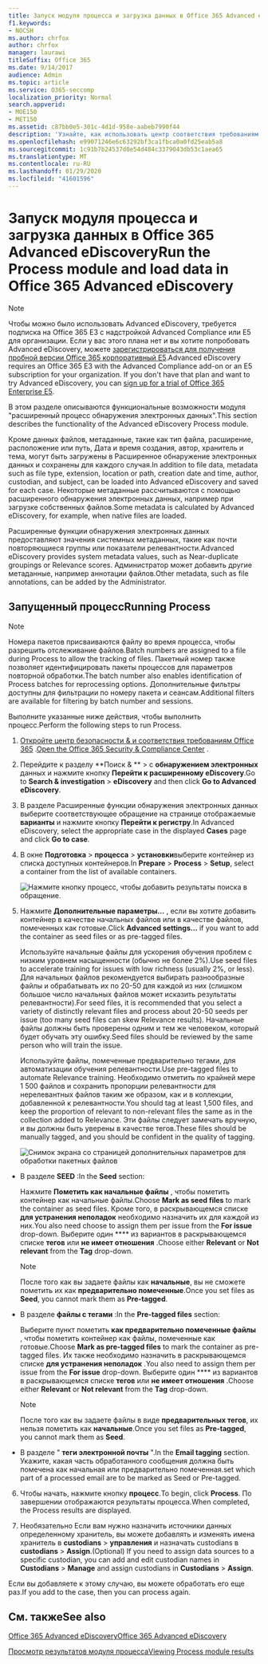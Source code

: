 ```yaml
---
title: Запуск модуля процесса и загрузка данных в Office 365 Advanced eDiscovery
f1.keywords:
- NOCSH
ms.author: chrfox
author: chrfox
manager: laurawi
titleSuffix: Office 365
ms.date: 9/14/2017
audience: Admin
ms.topic: article
ms.service: O365-seccomp
localization_priority: Normal
search.appverid:
- MOE150
- MET150
ms.assetid: c87bb0e5-301c-4d1d-958e-aabeb7990f44
description: 'Узнайте, как использовать центр соответствия требованиям безопасности &amp; Office 365 для доступа к Office 365 Advanced eDiscovery и запуска модуля Process для случая.  '
ms.openlocfilehash: e99071246e6c63292bf3ca1fbca0a0fd25eab5a8
ms.sourcegitcommit: 1c91b7b24537d0e54d484c3379043db53c1aea65
ms.translationtype: MT
ms.contentlocale: ru-RU
ms.lasthandoff: 01/29/2020
ms.locfileid: "41601596"
---
```

# <a name="run-the-process-module-and-load-data-in-office-365-advanced-ediscovery"></a><span data-ttu-id="390dd-103">Запуск модуля процесса и загрузка данных в Office 365 Advanced eDiscovery</span><span class="sxs-lookup"><span data-stu-id="390dd-103">Run the Process module and load data in Office 365 Advanced eDiscovery</span></span>

> [!NOTE]
> <span data-ttu-id="390dd-p101">Чтобы можно было использовать Advanced eDiscovery, требуется подписка на Office 365 E3 с надстройкой Advanced Compliance или E5 для организации. Если у вас этого плана нет и вы хотите попробовать Advanced eDiscovery, можете [зарегистрироваться для получения пробной версии Office 365 корпоративный E5](https://go.microsoft.com/fwlink/p/?LinkID=698279).</span><span class="sxs-lookup"><span data-stu-id="390dd-p101">Advanced eDiscovery requires an Office 365 E3 with the Advanced Compliance add-on or an E5 subscription for your organization. If you don't have that plan and want to try Advanced eDiscovery, you can [sign up for a trial of Office 365 Enterprise E5](https://go.microsoft.com/fwlink/p/?LinkID=698279).</span></span> 
  
<span data-ttu-id="390dd-106">В этом разделе описываются функциональные возможности модуля "расширенный процесс обнаружения электронных данных".</span><span class="sxs-lookup"><span data-stu-id="390dd-106">This section describes the functionality of the Advanced eDiscovery Process module.</span></span> 
  
<span data-ttu-id="390dd-107">Кроме данных файлов, метаданные, такие как тип файла, расширение, расположение или путь, Дата и время создания, автор, хранитель и тема, могут быть загружены в Расширенное обнаружение электронных данных и сохранены для каждого случая.</span><span class="sxs-lookup"><span data-stu-id="390dd-107">In addition to file data, metadata such as file type, extension, location or path, creation date and time, author, custodian, and subject, can be loaded into Advanced eDiscovery and saved for each case.</span></span> <span data-ttu-id="390dd-108">Некоторые метаданные рассчитываются с помощью расширенного обнаружения электронных данных, например при загрузке собственных файлов.</span><span class="sxs-lookup"><span data-stu-id="390dd-108">Some metadata is calculated by Advanced eDiscovery, for example, when native files are loaded.</span></span> 
  
<span data-ttu-id="390dd-109">Расширенные функции обнаружения электронных данных предоставляют значения системных метаданных, такие как почти повторяющиеся группы или показатели релевантности.</span><span class="sxs-lookup"><span data-stu-id="390dd-109">Advanced eDiscovery provides system metadata values, such as Near-duplicate groupings or Relevance scores.</span></span> <span data-ttu-id="390dd-110">Администратор может добавить другие метаданные, например аннотации файлов.</span><span class="sxs-lookup"><span data-stu-id="390dd-110">Other metadata, such as file annotations, can be added by the Administrator.</span></span> 
  
## <a name="running-process"></a><span data-ttu-id="390dd-111">Запущенный процесс</span><span class="sxs-lookup"><span data-stu-id="390dd-111">Running Process</span></span>

> [!NOTE]
> <span data-ttu-id="390dd-112">Номера пакетов присваиваются файлу во время процесса, чтобы разрешить отслеживание файлов.</span><span class="sxs-lookup"><span data-stu-id="390dd-112">Batch numbers are assigned to a file during Process to allow the tracking of files.</span></span> <span data-ttu-id="390dd-113">Пакетный номер также позволяет идентифицировать пакеты процессов для параметров повторной обработки.</span><span class="sxs-lookup"><span data-stu-id="390dd-113">The batch number also enables identification of Process batches for reprocessing options.</span></span> <span data-ttu-id="390dd-114">Дополнительные фильтры доступны для фильтрации по номеру пакета и сеансам.</span><span class="sxs-lookup"><span data-stu-id="390dd-114">Additional filters are available for filtering by batch number and sessions.</span></span> 
  
<span data-ttu-id="390dd-115">Выполните указанные ниже действия, чтобы выполнить процесс.</span><span class="sxs-lookup"><span data-stu-id="390dd-115">Perform the following steps to run Process.</span></span>
  
1. <span data-ttu-id="390dd-116">[Откройте центр безопасности &amp; и соответствия требованиям Office 365](go-to-the-securitycompliance-center.md) .</span><span class="sxs-lookup"><span data-stu-id="390dd-116">[Open the Office 365 Security &amp; Compliance Center](go-to-the-securitycompliance-center.md) .</span></span> 
    
2. <span data-ttu-id="390dd-117">Перейдите к разделу \*\*Поиск &amp; \*\* \> с **обнаружением электронных** данных и нажмите кнопку **Перейти к расширенному eDiscovery**.</span><span class="sxs-lookup"><span data-stu-id="390dd-117">Go to **Search &amp; investigation** \> **eDiscovery** and then click **Go to Advanced eDiscovery**.</span></span>
    
3. <span data-ttu-id="390dd-118">В разделе Расширенные функции обнаружения электронных данных выберите соответствующее обращение на странице отображаемые **варианты** и нажмите кнопку **Перейти к регистру**.</span><span class="sxs-lookup"><span data-stu-id="390dd-118">In Advanced eDiscovery, select the appropriate case in the displayed **Cases** page and click **Go to case**.</span></span>
    
4. <span data-ttu-id="390dd-119">В окне **Подготовка** \> **процесса** \> **установки**выберите контейнер из списка доступных контейнеров.</span><span class="sxs-lookup"><span data-stu-id="390dd-119">In **Prepare** \> **Process** \> **Setup**, select a container from the list of available containers.</span></span>
    
    ![Нажмите кнопку процесс, чтобы добавить результаты поиска в обращение.](media/50bdc55c-d378-4881-b302-31ef785fa359.png)
  
5. <span data-ttu-id="390dd-121">Нажмите **Дополнительные параметры...** , если вы хотите добавить контейнер в качестве начальных файлов или в качестве файлов, помеченных как готовые.</span><span class="sxs-lookup"><span data-stu-id="390dd-121">Click **Advanced settings...** if you want to add the container as seed files or as pre-tagged files.</span></span> 
    
    <span data-ttu-id="390dd-122">Используйте начальные файлы для ускорения обучения проблем с низким уровнем насыщенности (обычно не более 2%).</span><span class="sxs-lookup"><span data-stu-id="390dd-122">Use seed files to accelerate training for issues with low richness (usually 2%, or less).</span></span> <span data-ttu-id="390dd-123">Для начальных файлов рекомендуется выбирать разнообразные файлы и обрабатывать их по 20-50 для каждой из них (слишком большое число начальных файлов может исказить результаты релевантности).</span><span class="sxs-lookup"><span data-stu-id="390dd-123">For seed files, it is recommended that you select a variety of distinctly relevant files and process about 20-50 seeds per issue (too many seed files can skew Relevance results).</span></span> <span data-ttu-id="390dd-124">Начальные файлы должны быть проверены одним и тем же человеком, который будет обучать эту ошибку.</span><span class="sxs-lookup"><span data-stu-id="390dd-124">Seed files should be reviewed by the same person who will train the issue.</span></span>
    
    <span data-ttu-id="390dd-125">Используйте файлы, помеченные предварительно тегами, для автоматизации обучения релевантности.</span><span class="sxs-lookup"><span data-stu-id="390dd-125">Use pre-tagged files to automate Relevance training.</span></span> <span data-ttu-id="390dd-126">Необходимо отметить по крайней мере 1 500 файлов и сохранить пропорции релевантности для нерелевантных файлов таким же образом, как и в коллекции, добавленной к релевантности.</span><span class="sxs-lookup"><span data-stu-id="390dd-126">You should tag at least 1,500 files, and keep the proportion of relevant to non-relevant files the same as in the collection added to Relevance.</span></span> <span data-ttu-id="390dd-127">Эти файлы следует замечать вручную, и вы должны быть уверены в качестве тегов.</span><span class="sxs-lookup"><span data-stu-id="390dd-127">These files should be manually tagged, and you should be confident in the quality of tagging.</span></span>
    
    ![Снимок экрана со страницей дополнительных параметров для обработки пакетных файлов](media/3c25cb78-4484-41e5-bd34-3753c7ab6cf2.jpg)
  
  - <span data-ttu-id="390dd-129">В разделе **SEED** :</span><span class="sxs-lookup"><span data-stu-id="390dd-129">In the **Seed** section:</span></span> 
    
    <span data-ttu-id="390dd-130">Нажмите **Пометить как начальные файлы** , чтобы пометить контейнер как начальные файлы.</span><span class="sxs-lookup"><span data-stu-id="390dd-130">Choose **Mark as seed files** to mark the container as seed files.</span></span> <span data-ttu-id="390dd-131">Кроме того, в раскрывающемся списке **для устранения неполадок** необходимо назначить их для каждой из них.</span><span class="sxs-lookup"><span data-stu-id="390dd-131">You also need choose to assign them per issue from the **For issue** drop-down.</span></span> <span data-ttu-id="390dd-132">Выберите один \*\*\*\* из вариантов в раскрывающемся списке **тегов** или **не имеет отношения** .</span><span class="sxs-lookup"><span data-stu-id="390dd-132">Choose either **Relevant** or **Not relevant** from the **Tag** drop-down.</span></span> 
    
    > [!NOTE]
    > <span data-ttu-id="390dd-133">После того как вы задаете файлы как **начальные**, вы не сможете пометить их как **предварительно помеченные**.</span><span class="sxs-lookup"><span data-stu-id="390dd-133">Once you set files as **Seed**, you cannot mark them as **Pre-tagged**.</span></span> 
  
  - <span data-ttu-id="390dd-134">В разделе **файлы с тегами** :</span><span class="sxs-lookup"><span data-stu-id="390dd-134">In the **Pre-tagged files** section:</span></span> 
    
    <span data-ttu-id="390dd-135">Выберите пункт пометить **как предварительно помеченные файлы** , чтобы пометить контейнер как файлы, помеченные как готовые.</span><span class="sxs-lookup"><span data-stu-id="390dd-135">Choose **Mark as pre-tagged files** to mark the container as pre-tagged files.</span></span> <span data-ttu-id="390dd-136">Их также необходимо назначить в раскрывающемся списке **для устранения неполадок** .</span><span class="sxs-lookup"><span data-stu-id="390dd-136">You also need to assign them per issue from the **For issue** drop-down.</span></span> <span data-ttu-id="390dd-137">Выберите один \*\*\*\* из вариантов в раскрывающемся списке **тегов** или **не имеет отношения** .</span><span class="sxs-lookup"><span data-stu-id="390dd-137">Choose either **Relevant** or **Not relevant** from the **Tag** drop-down.</span></span> 
    
    > [!NOTE]
    > <span data-ttu-id="390dd-138">После того как вы задаете файлы в виде **предварительных тегов**, их нельзя пометить как **начальные**.</span><span class="sxs-lookup"><span data-stu-id="390dd-138">Once you set files as **Pre-tagged**, you cannot mark them as **Seed**.</span></span> 
  
  - <span data-ttu-id="390dd-139">В разделе " **теги электронной почты** ".</span><span class="sxs-lookup"><span data-stu-id="390dd-139">In the **Email tagging** section.</span></span> <span data-ttu-id="390dd-140">Укажите, какая часть обработанного сообщения должна быть помечена как начальная или предварительно помеченная.</span><span class="sxs-lookup"><span data-stu-id="390dd-140">set which part of a processed email are to be marked as Seed or Pre-tagged.</span></span> 
    
6. <span data-ttu-id="390dd-141">Чтобы начать, нажмите кнопку **процесс**.</span><span class="sxs-lookup"><span data-stu-id="390dd-141">To begin, click **Process**.</span></span> <span data-ttu-id="390dd-142">По завершении отображаются результаты процесса.</span><span class="sxs-lookup"><span data-stu-id="390dd-142">When completed, the Process results are displayed.</span></span>
    
7. <span data-ttu-id="390dd-143">Необязательно Если вам нужно назначить источники данных определенному хранитель, вы можете добавлять и изменять имена хранитель в **custodians** \> **управления** и назначать custodians в **custodians** \> **Assign**.</span><span class="sxs-lookup"><span data-stu-id="390dd-143">(Optional) If you need to assign data sources to a specific custodian, you can add and edit custodian names in **Custodians** \> **Manage** and assign custodians in **Custodians** \> **Assign**.</span></span> 
    
<span data-ttu-id="390dd-144">Если вы добавляете к этому случаю, вы можете обработать его еще раз.</span><span class="sxs-lookup"><span data-stu-id="390dd-144">If you add to the case, then you can process again.</span></span>
  
## <a name="see-also"></a><span data-ttu-id="390dd-145">См. также</span><span class="sxs-lookup"><span data-stu-id="390dd-145">See also</span></span>

[<span data-ttu-id="390dd-146">Office 365 Advanced eDiscovery</span><span class="sxs-lookup"><span data-stu-id="390dd-146">Office 365 Advanced eDiscovery</span></span>](office-365-advanced-ediscovery.md)
  
[<span data-ttu-id="390dd-147">Просмотр результатов модуля процесса</span><span class="sxs-lookup"><span data-stu-id="390dd-147">Viewing Process module results</span></span>](view-process-module-results-in-advanced-ediscovery.md)

